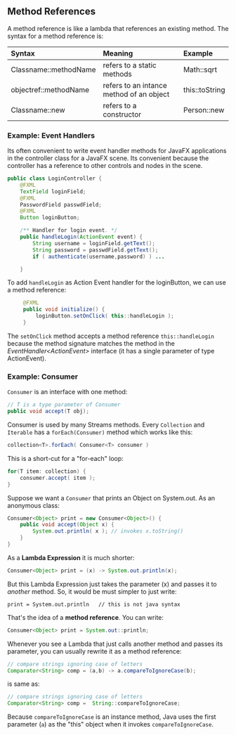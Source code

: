 ## Method References

A method reference is like a lambda that references an existing method.
The syntax for a method reference is:

| Syntax  | Meaning           | Example         |
|:--------|:------------------|:----------------|
|Classname::methodName | refers to a static methods | Math::sqrt |
|objectref::methodName | refers to an intance method of an object | this::toString |
|Classname::new        | refers to a constructor | Person::new |

### Example: Event Handlers

Its often convenient to write event handler methods for JavaFX applications in the controller class for a JavaFX scene.  Its convenient because the controller has a reference to other controls and nodes in the scene.

```java
public class LoginController {
    @FXML
    TextField loginField;
    @FXML
    PasswordField passwdField;
    @FXML
    Button loginButton;

    /** Handler for login event. */
    public handleLogin(ActionEvent event) {
        String username = loginField.getText();
        String password = passwdField.getText();
        if ( authenticate(username,password) ) ...

    }
```
To add `handleLogin` as Action Event handler for the loginButton, we can use a method reference:
```java
     @FXML
     public void initialize() {
         loginButton.setOnClick( this::handleLogin );
     }
```
The `setOnClick` method accepts a method reference `this::handleLogin` because the method signature matches the method in the *EventHandler&lt;ActionEvent&gt;* interface (it has a single parameter of type ActionEvent).

### Example: Consumer

`Consumer` is an interface with one method:
```java
// T is a type parameter of Consumer
public void accept(T obj);
```
Consumer is used by many Streams methods.  Every `Collection` and `Iterable` has a `forEach(Consumer)` method which works like this:
```java
collection<T>.forEach( Consumer<T> consumer )
```
This is a short-cut for a "for-each" loop:
```java
for(T item: collection) {
    consumer.accept( item );
}
```

Suppose we want a `Consumer` that prints an Object on System.out.
As an anonymous class:
```java
Consumer<Object> print = new Consumer<Object>() {
    public void accept(Object x) {
        System.out.println( x ); // invokes x.toString()
    }
}
```
As a **Lambda Expression** it is much shorter:
```java
Consumer<Object> print = (x) -> System.out.println(x);
```

But this Lambda Expression just takes the parameter (x) and passes it to *another* method.  So, it would be must simpler to just write:
```
print = System.out.println   // this is not java syntax
```
That's the idea of a **method reference**.  You can write:
```java
Consumer<Object> print = System.out::println;
```

Whenever you see a Lambda that just calls another method and passes its parameter, you can usually rewrite it as a method reference:
```java
// compare strings ignoring case of letters
Comparator<String> comp = (a,b) -> a.compareToIgnoreCase(b);
```
is same as:
```java
// compare strings ignoring case of letters
Comparator<String> comp =  String::compareToIgnoreCase;
```
Because `compareToIgnoreCase` is an instance method, Java uses the first parameter (`a`) as the "this" object when it invokes `compareToIgnoreCase`.


